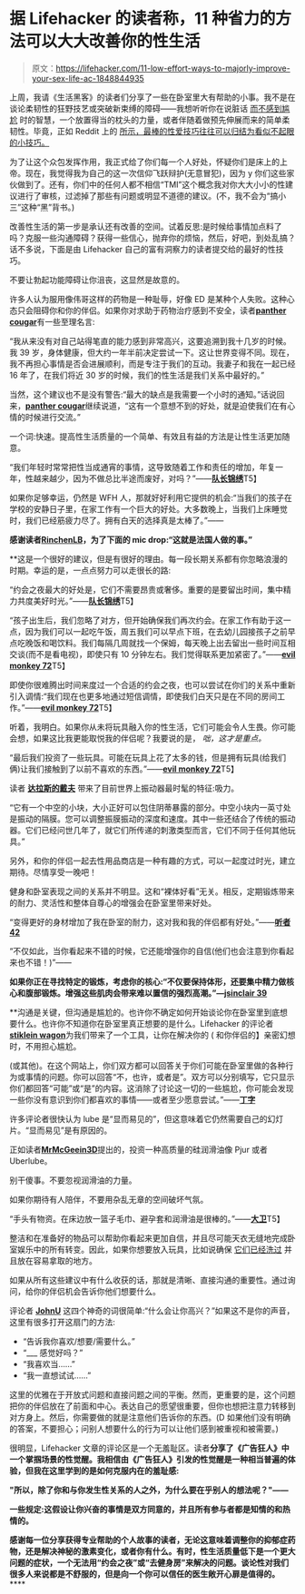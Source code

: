 # 据 Lifehacker 的读者称，11 种省力的方法可以大大改善你的性生活

> 原文：<https://lifehacker.com/11-low-effort-ways-to-majorly-improve-your-sex-life-ac-1848844935>

上周，我请《生活黑客》的读者们分享了一些在卧室里大有帮助的小事。我不是在谈论柔韧性的狂野技艺或突破新束缚的障碍——我想听听你在说脏话 [而不感到尴尬](https://lifehacker.com/how-to-talk-dirty-in-bed-without-feeling-awkward-1848695864) 时的智慧，一个放置得当的枕头的力量，或者伴随着做预先伸展而来的简单柔韧性。毕竟，正如 Reddit 上的 [所示，最棒的性爱技巧往往可以归结为看似不起眼的小技巧。](https://www.reddit.com/r/AskReddit/comments/tpm7w5/whats_a_minor_thing_that_highly_improved_your_sex/) 

为了让这个众包发挥作用，我正式给了你们每一个人好处，怀疑你们是床上的上帝。现在，我觉得我为自己的这一次信仰飞跃辩护(无意冒犯)，因为 y 你们这些家伙做到了。还有，你们中的任何人都不相信“TMI”这个概念我对你大大小小的性建议进行了审核，过滤掉了那些有问题或明显不道德的建议。(不，我不会为“搞小三”这种“黑”背书。)

改善性生活的第一步是承认还有改善的空间。试着反思:是时候给事情加点料了吗？克服一些沟通障碍？获得一些信心，抛弃你的烦恼，然后，好吧，到处乱搞？话不多说，下面是由 Lifehacker 自己的富有洞察力的读者提交给的最好的性技巧。

不要让勃起功能障碍让你沮丧，这显然是故意的。

许多人认为服用像伟哥这样的药物是一种耻辱，好像 ED 是某种个人失败。这种心态只会阻碍你和你的伴侣。如果你对求助于药物治疗感到不安全，读者[**panther cougar**](https://kinja.com/panthercougar)有一些至理名言:

“我从来没有对自己站得笔直的能力感到非常高兴，这要追溯到我十几岁的时候。我 39 岁，身体健康，但大约一年半前决定尝试一下。这让世界变得不同。现在，我不再担心事情是否会进展顺利，而是专注于我们的互动。我妻子和我在一起已经 16 年了，在我们将近 30 岁的时候，我们的性生活是我们关系中最好的。”

当然，这个建议也不是没有警告:“最大的缺点是我需要一个小时的通知。”话说回来，[**panther cougar**](https://kinja.com/panthercougar)继续说道，“这有一个意想不到的好处，就是迫使我们在有心情的时候进行交流。”

一个词:快速。提高性生活质量的一个简单、有效且有益的方法是让性生活更加随意。

“我们年轻时常常把性当成通宵的事情，这导致随着工作和责任的增加，年复一年，性越来越少，因为不做总比半途而废好，对吗？”——[**队长锦绣**](https://kinja.com/captain-splendid)T5】

如果你足够幸运，仍然是 WFH 人，那就好好利用它提供的机会:“当我们的孩子在学校的安静日子里，在家工作有一个巨大的好处。大多数晚上，当我们上床睡觉时，我们已经筋疲力尽了。拥有白天的选择真是太棒了。”——[](https://kinja.com/panthercougar)

**感谢读者[**RinchenLB**](https://kinja.com/RinchenLB)，为了下面的 mic drop:“这就是法国人做的事。”**

 **这是一个很好的建议，但是有很好的理由。每一段长期关系都有你忽略浪漫的时期。幸运的是，一点点努力可以走很长的路:

“约会之夜最大的好处是，它们不需要昂贵或奢侈。重要的是要留出时间，集中精力共度美好时光。”——[**队长锦绣**](https://kinja.com/captain-splendid)T5】

“孩子出生后，我们忽略了对方，但开始确保我们再次约会。在家工作有助于这一点，因为我们可以一起吃午饭，周五我们可以早点下班，在去幼儿园接孩子之前早点吃晚饭和喝饮料。我们每隔几周就找一个保姆，每天晚上出去留出一些时间互相交谈(而不是看电视)，即使只有 10 分钟左右。我们觉得联系更加紧密了。”——[**evil monkey 72**](https://kinja.com/anotherevilmonkey)T5】

即使你很难腾出时间来度过一个合适的约会之夜，也可以尝试在你们的关系中重新引入调情:“我们现在也更多地通过短信调情，即使我们白天只是在不同的房间工作。”——[**evil monkey 72**](https://kinja.com/anotherevilmonkey)T5】

听着，我明白。如果你从未将玩具融入你的性生活，它们可能会令人生畏。你可能会想，如果这比我更能取悦我的伴侣呢？我要说的是， *咄，这才是重点。*

“最后我们投资了一些玩具。可能在玩具上花了太多的钱，但是拥有玩具(给我们俩)让我们接触到了以前不喜欢的东西。”——[**evil monkey 72**](https://kinja.com/anotherevilmonkey)T5】

读者 [**达拉斯的戴夫**](https://kinja.com/dave-in-dallas) 带来了目前世界上振动器最时髦的特征:吸力。

“它有一个中空的小块，大小正好可以包住阴蒂暴露的部分。中空小块内一英寸处是振动的隔膜。您可以调整振膜振动的深度和速度。其中一些还结合了传统的振动器。它们已经问世几年了，就它们所传递的刺激类型而言，它们不同于任何其他玩具。”

另外，和你的伴侣一起去性用品商店是一种有趣的方式，可以一起度过时光，建立期待。尽情享受一晚吧！

健身和卧室表现之间的关系并不明显。这和“裸体好看”无关。相反，定期锻炼带来的耐力、灵活性和整体自尊心的增强会在卧室里带来好处。

“变得更好的身材增加了我在卧室的耐力，这对我和我的伴侣都有好处。”——[**听者 42**](https://kinja.com/thereallistener42)

“不仅如此，当你看起来不错的时候，它还能增强你的自信(他们也会注意到你看起来也不错！)”——[](https://kinja.com/fiveliters1)

**如果你正在寻找特定的锻炼，考虑你的核心:“不仅要保持体形，还要集中精力做核心和腹部锻炼。增强这些肌肉会带来难以置信的强烈高潮。”—[**jsinclair 39**](https://kinja.com/jsinclair3939)**

 **沟通是关键，但沟通是尴尬的。也许你不确定如何开始谈论你在卧室里到底想要什么。也许你不知道你在卧室里真正想要的是什么。Lifehacker 的评论者[**stiklein wagon**](https://kinja.com/STIKleinWagon)为我们带来了一个工具，让你在解决你的 ( 和你伴侣的】亲密幻想时，不用担心尴尬。

(或其他)。在这个网站上，你们双方都可以回答关于你们可能在卧室里做的各种行为或事情的问题。你可以回答“不，也许，或者是”。双方可以分别填写，它只显示你们都回答“可能”或“是”的内容。这消除了讨论这一切的一些尴尬，你可能会发现一些你没有意识到你们都喜欢的事情——或者至少愿意尝试。”——[**丁字**](https://kinja.com/STIKleinWagon)

许多评论者很快认为 lube 是“显而易见的”，但这意味着它仍然需要自己的幻灯片。“显而易见”是有原因的。

正如读者[**MrMcGeein3D**](https://kinja.com/mrmcgeein3d)提出的，投资一种高质量的硅润滑油像 Pjur 或者 Uberlube。

别干傻事。不要忽视润滑油的力量。

如果你期待有人陪伴，不要用杂乱无章的空间破坏气氛。

“手头有物资。在床边放一篮子毛巾、避孕套和润滑油是很棒的。”——[**大卫**](https://kinja.com/obrseamus)T5】

整洁和在准备好的物品可以帮助你看起来更加自信，并且尽可能天衣无缝地完成卧室娱乐中的所有转变。因此，如果你想要放入玩具，比如说确保 [它们已经洗过](https://lifehacker.com/you-really-need-to-add-sex-toys-to-your-spring-cleaning-1848691835) 并且放在容易拿取的地方。

如果从所有这些建议中有什么收获的话，那就是清晰、直接沟通的重要性。通过询问，给你的伴侣机会告诉你他们想要什么。

评论者 [**JohnU**](https://kinja.com/jsu627) 这四个神奇的词很简单:“什么会让你高兴？”如果这不是你的声音，这里有很多打开这扇门的方法:

*   “告诉我你喜欢/想要/需要什么。”
*   “___ 感觉好吗？”
*   “我喜欢当……”
*   “我一直想试试……”

这里的优雅在于开放式问题和直接问题之间的平衡。然而，更重要的是，这个问题把你的伴侣放在了前面和中心。表达自己的愿望很重要，但你也想把注意力转移到对方身上。然后，你需要做的就是注意他们告诉你的东西。(D 如果他们没有明确的答案，不要担心；问别人想要什么的行为可以让他们感到被重视和被需要。)

很明显，Lifehacker 文章的评论区是一个无羞耻区。读者[](https://kinja.com/boobsandbacon)**分享了《广告狂人》中一个掌掴场景的性觉醒。我相信由《广告狂人》引发的性觉醒是一种相当普遍的体验，但我在这里学到的是如何克服内在的羞耻感:**

**"所以，除了你和与你发生性关系的人之外，为什么要在乎别人的想法呢？"——[](https://kinja.com/boobsandbacon)**

****一些规定:这假设让你兴奋的事情是双方同意的，并且所有参与者都是知情的和热情的。****

 ****感谢每一位分享获得专业帮助的个人故事的读者，无论这意味着调整你的抑郁症药物，还是解决神秘的激素变化，或者你有什么。有时，性生活质量低下是一个更大问题的症状，一个无法用“约会之夜”或“去健身房”来解决的问题。谈论性对我们很多人来说都是不舒服的，但是向一个你可以信任的医生敞开心扉是值得的。********